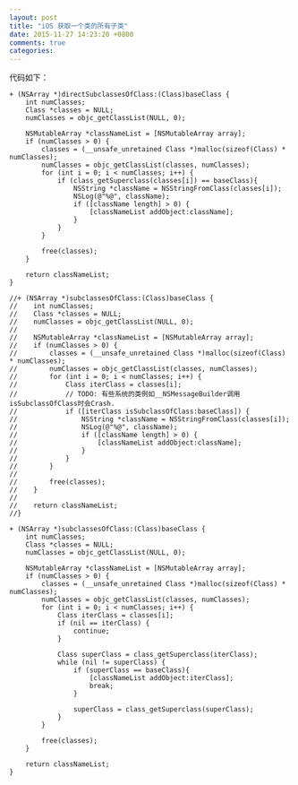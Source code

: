 ```yaml
---
layout: post
title: "iOS 获取一个类的所有子类"
date: 2015-11-27 14:23:20 +0800
comments: true
categories: 
---
```


代码如下：

	+ (NSArray *)directSubclassesOfClass:(Class)baseClass {
	    int numClasses;
	    Class *classes = NULL;
	    numClasses = objc_getClassList(NULL, 0);
	    
	    NSMutableArray *classNameList = [NSMutableArray array];
	    if (numClasses > 0) {
	        classes = (__unsafe_unretained Class *)malloc(sizeof(Class) * numClasses);
	        numClasses = objc_getClassList(classes, numClasses);
	        for (int i = 0; i < numClasses; i++) {
	            if (class_getSuperclass(classes[i]) == baseClass){
	                NSString *className = NSStringFromClass(classes[i]);
	                NSLog(@"%@", className);
	                if ([className length] > 0) {
	                    [classNameList addObject:className];
	                }
	            }
	        }
	        
	        free(classes);
	    }
	    
	    return classNameList;
	}
	
	//+ (NSArray *)subclassesOfClass:(Class)baseClass {
	//    int numClasses;
	//    Class *classes = NULL;
	//    numClasses = objc_getClassList(NULL, 0);
	//    
	//    NSMutableArray *classNameList = [NSMutableArray array];
	//    if (numClasses > 0) {
	//        classes = (__unsafe_unretained Class *)malloc(sizeof(Class) * numClasses);
	//        numClasses = objc_getClassList(classes, numClasses);
	//        for (int i = 0; i < numClasses; i++) {
	//            Class iterClass = classes[i];
	//            // TODO: 有些系统的类例如__NSMessageBuilder调用isSubclassOfClass时会Crash.
	//            if ([iterClass isSubclassOfClass:baseClass]) {
	//                NSString *className = NSStringFromClass(classes[i]);
	//                NSLog(@"%@", className);
	//                if ([className length] > 0) {
	//                    [classNameList addObject:className];
	//                }
	//            }
	//        }
	//        
	//        free(classes);
	//    }
	//    
	//    return classNameList;
	//}
	
	+ (NSArray *)subclassesOfClass:(Class)baseClass {
	    int numClasses;
	    Class *classes = NULL;
	    numClasses = objc_getClassList(NULL, 0);
	    
	    NSMutableArray *classNameList = [NSMutableArray array];
	    if (numClasses > 0) {
	        classes = (__unsafe_unretained Class *)malloc(sizeof(Class) * numClasses);
	        numClasses = objc_getClassList(classes, numClasses);
	        for (int i = 0; i < numClasses; i++) {
	            Class iterClass = classes[i];
	            if (nil == iterClass) {
	                continue;
	            }
	            
	            Class superClass = class_getSuperclass(iterClass);
	            while (nil != superClass) {
	                if (superClass == baseClass){
	                    [classNameList addObject:iterClass];
	                    break;
	                }
	                
	                superClass = class_getSuperclass(superClass);
	            }
	        }
	        
	        free(classes);
	    }
	    
	    return classNameList;
	}